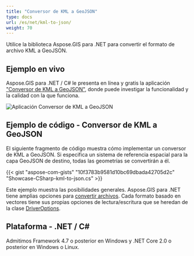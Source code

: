 ```yaml
---
title: "Conversor de KML a GeoJSON"
type: docs
url: /es/net/kml-to-json/
weight: 70
---
```


Utilice la biblioteca Aspose.GIS para .NET para convertir el formato de archivo KML a GeoJSON.

## **Ejemplo en vivo**

Aspose.GIS para .NET / C# le presenta en línea y gratis la aplicación ["Conversor de KML a GeoJSON"](https://products.aspose.app/gis/conversion/kml-to-json), donde puede investigar la funcionalidad y la calidad con la que funciona.

![Aplicación Conversor de KML a GeoJSON](conversion.png)

## **Ejemplo de código - Conversor de KML a GeoJSON**

El siguiente fragmento de código muestra cómo implementar un conversor de KML a GeoJSON. Si especifica un sistema de referencia espacial para la capa GeoJSON de destino, todas las geometrías se convertirán a él. 

{{< gist "aspose-com-gists" "10f3783b9581d10bc69dbada42705d2c" "Showcase-CSharp-kml-to-json.cs" >}}

Este ejemplo muestra las posibilidades generales. Aspose.GIS para .NET tiene amplias opciones para [convertir archivos](https://docs.aspose.com/gis/net/vector-layers/). Cada formato basado en vectores tiene sus propias opciones de lectura/escritura que se heredan de la clase [DriverOptions](https://reference.aspose.com/gis/net/aspose.gis/driveroptions).

## **Plataforma - .NET / C#**

Admitimos Framework 4.7 o posterior en Windows y .NET Core 2.0 o posterior en Windows o Linux.
